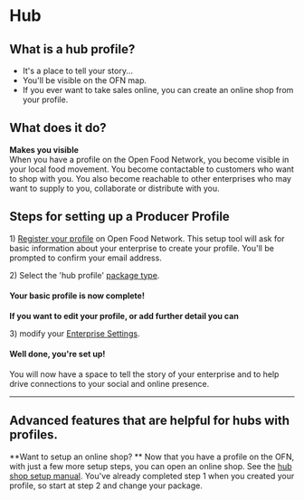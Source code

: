 # Hub

## What is a hub profile?

* It's a place to tell your story...
* You'll be visible on the OFN map.
* If you ever want to take sales online, you can create an online shop from your profile.

## What does it do?

**Makes you visible**  
When you have a profile on the Open Food Network, you become visible in your local food movement. You become contactable to customers who want to shop with you. You also become reachable to other enterprises who may want to supply to you, collaborate or distribute with you.

## Steps for setting up a Producer Profile

1\) [Register your profile](/create-an-account.md) on Open Food Network. This setup tool will ask for basic information about your enterprise to create your profile. You'll be prompted to confirm your email address.

2\) Select the 'hub profile' [package type](/hub-profile-types.md).

#### **Your basic profile is now complete!**

**If you want to edit your profile, or add further detail you can**

3\) modify your [Enterprise Settings](/your-profile.md).

#### Well done, you're set up!

You will now have a space to tell the story of your enterprise and to help drive connections to your social and online presence.

---

## Advanced features that are helpful for hubs with profiles.

**Want to setup an online shop?
** Now that you have a profile on the OFN, with just a few more setup steps, you can open an online shop. See the [hub shop setup manual](/hubs-set-up-guide.md). You've already completed step 1 when you created your profile, so start at step 2 and change your package.